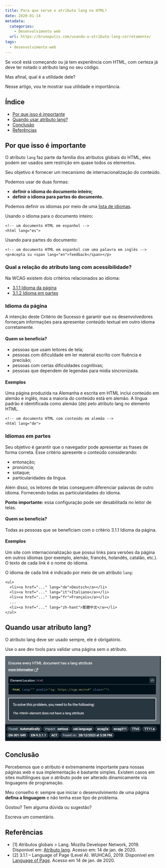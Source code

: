 ```yaml
---
title: Para que serve o atributo lang no HTML?
date: 2020-01-14
metadata:
  categories:
    - Desenvolvimento web
  url: https://brunopulis.com/usando-o-atributo-lang-corretamente/
tags:
  - desenvolvimento-web
---
```

Se você está começando ou já tem experiência com HTML, com certeza já deve ter notado o atributo lang no seu código.

Mas afinal, qual é a utilidade dele?

Nesse artigo, vou te mostrar sua utilidade e importância.

## Índice

-   [Por que isso é importante](#por-que-isso-e-importante)
-   [Quando usar atributo lang?](#quando-usar-atributo-lang)
-   [Conclusão](#conclusao)
-   [Referências](#referencias)

## Por que isso é importante

O atributo `lang` faz parte da família dos atributos globais do HTML, eles podem ser usados sem restrição em quase todos os elementos.

Seu objetivo é fornecer um mecanismo de internacionalização do conteúdo.

Podemos usar de duas formas:

-   **definir o idioma do documento inteiro;**
-   **definir o idioma para partes do documento.**

Podemos definir os idiomas por meio de uma [lista de idiomas](https://www.rfc-editor.org/rfc/bcp/bcp47.txt).

Usando o idioma para o documento inteiro:

```
<!-- um documento HTML em espanhol -->
<html lang="es">
```

Usando para partes do documento:

```
<!-- um documento HTML em espanhol com uma palavra em inglês -->
<p>Acepta su <span lang="en">feedback</span></p>
```

### Qual a relação do atributo lang com acessibilidade?

Na WCAG existem dois critérios relacionados ao idioma:

-   [3.1.1 Idioma da página](https://www.w3.org/WAI/WCAG22/Understanding/language-of-page)
-   [3.1.2 Idioma em partes](https://www.w3.org/WAI/WCAG22/Understanding/language-of-parts)

### Idioma da página

A intenção deste Critério de Sucesso é garantir que os desenvolvedores forneçam informações para apresentar conteúdo textual em outro idioma corretamente.

#### Quem se beneficia?

-   pessoas que usam leitores de tela;
-   pessoas com dificuldade em ler material escrito com fluência e precisão;
-   pessoas com certas dificuldades cognitivas;
-   pessoas que dependem de legendas para mídia sincronizada.

#### Exemplos

Uma página produzida na Alemanha e escrita em HTML inclui conteúdo em alemão e inglês, mas a maioria do conteúdo está em alemão. A língua padrão é identificada como alemão (de) pelo atributo lang no elemento HTML.

```
<!-- um documento HTML com conteúdo em alemão -->
<html lang="de">
```

### Idiomas em partes

Seu objetivo é garantir que o navegador pode apresentar as frases de forma correta. Esse critério apresente o conteúdo considerando:

-   entonação;
-   pronúncia;
-   sotaque;
-   particularidades da língua.

Além disso, os leitores de telas conseguem diferenciar palavras de outro idioma. Fornecendo todas as particularidades do idioma.

**Ponto importante:** essa configuração pode ser desabilitada no leitor de telas.

#### Quem se beneficia?

Todas as pessoas que se beneficiam com o critério 3.1.1 Idioma da página.

#### Exemplos

Um site com internacionalização que possui links para versões da página em outros idiomas (por exemplo, alemão, francês, holandês, catalão, etc.). O texto de cada link é o nome do idioma.

O idioma de cada link é indicado por meio de um atributo `lang`:

```
<ul>
  <li><a href="..." lang="de">Deutsch</a></li>
  <li><a href="..." lang="it">Italiano</a></li>
  <li><a href="..." lang="fr">Français</a></li>
  ...
  <li><a href="..." lang="zh-hant">繁體中文</a></li>
</ul>
```

## Quando usar atributo lang?

O atributo lang deve ser usado sempre, ele é obrigatório.

Use o axe dev tools para validar uma página sem o atributo.

![Print do axe dev tools informando que o uso do atributo lang é obrigatório.](images/axe-atributo-lang-768x416-eMBkCbCt7ff5.png)

## Conclusão

Percebemos que o atributo é extremamente importante para nossas páginas web e sua implementação é bastante simples. Existem casos em sites multilíngues que o atributo pode ser alterado dinamicamente via linguagens de programação.

Meu conselho é: sempre que iniciar o desenvolvimento de uma página **defina a linguagem** e não tenha esse tipo de problema.

Gostou? Tem alguma dúvida ou sugestão?

Escreva um comentário.

## Referências

-   \[1\] Atributos globais > Lang. Mozilla Developer Network, 2019. Disponível em: [Atributo lang](https://developer.mozilla.org/pt-BR/docs/Web/HTML/Global_attributes/lang). Acesso em: 14 de jan. de 2020.
-   \[2\] 3.1.1 – Language of Page (Level A). WUHCAG, 2019. Disponível em [Language of Page](https://www.wuhcag.com/language-of-page/). Acesso em 14 de jan. de 2020.
